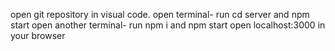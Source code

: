 open git repository in visual code.
open terminal- run cd server and npm start
open another terminal- run npm i and npm start
open localhost:3000 in your browser
